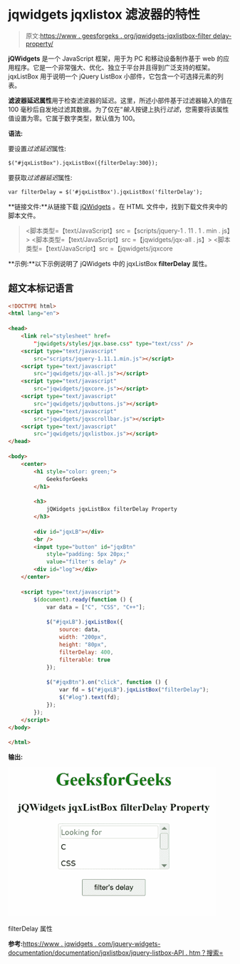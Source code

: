 # jqwidgets jqxlistox 滤波器的特性

> 原文:[https://www . geesforgeks . org/jqwidgets-jqxlistbox-filter delay-property/](https://www.geeksforgeeks.org/jqwidgets-jqxlistbox-filterdelay-property/)

**jQWidgets** 是一个 JavaScript 框架，用于为 PC 和移动设备制作基于 web 的应用程序。它是一个非常强大、优化、独立于平台并且得到广泛支持的框架。jqxListBox 用于说明一个 jQuery ListBox 小部件，它包含一个可选择元素的列表。

**滤波器延迟属性**用于检查滤波器的延迟。这里，所述小部件基于过滤器输入的值在 100 毫秒后自发地过滤其数据。为了仅在“*输入*按键上执行*过滤*，您需要将该属性值设置为零。它属于数字类型，默认值为 100。

**语法:**

要设置*过滤延迟*属性:

```html
$("#jqxListBox").jqxListBox({filterDelay:300}); 
```

要获取*过滤器延迟*属性:

```html
var filterDelay = $('#jqxListBox').jqxListBox('filterDelay'); 
```

**链接文件:**从链接下载 [jQWidgets](https://www.jqwidgets.com/download/) 。在 HTML 文件中，找到下载文件夹中的脚本文件。

> <link rel="”stylesheet”" href="”jqwidgets/styles/jqx.base.css”" type="”text/css”">
> <脚本类型=【text/JavaScript】src =【scripts/jquery-1 . 11 . 1 . min . js】></脚本>
> <脚本类型=【text/JavaScript】src =【jqwidgets/jqx-all . js】></脚本>
> <脚本类型=【text/JavaScript】src =【jqwidgets/jqxcore

**示例:**以下示例说明了 jQWidgets 中的 jqxListBox **filterDelay** 属性。

## 超文本标记语言

```html
<!DOCTYPE html>
<html lang="en">

<head>
    <link rel="stylesheet" href=
        "jqwidgets/styles/jqx.base.css" type="text/css" />
    <script type="text/javascript" 
        src="scripts/jquery-1.11.1.min.js"></script>
    <script type="text/javascript" 
        src="jqwidgets/jqx-all.js"></script>
    <script type="text/javascript" 
        src="jqwidgets/jqxcore.js"></script>
    <script type="text/javascript" 
        src="jqwidgets/jqxbuttons.js"></script>
    <script type="text/javascript" 
        src="jqwidgets/jqxscrollbar.js"></script>
    <script type="text/javascript" 
        src="jqwidgets/jqxlistbox.js"></script>
</head>

<body>
    <center>
        <h1 style="color: green;">
            GeeksforGeeks
        </h1>

        <h3>
            jQWidgets jqxListBox filterDelay Property
        </h3>

        <div id="jqxLB"></div>
        <br />
        <input type="button" id="jqxBtn" 
            style="padding: 5px 20px;" 
            value="filter's delay" />
        <div id="log"></div>
    </center>

    <script type="text/javascript">
        $(document).ready(function () {
            var data = ["C", "CSS", "C++"];

            $("#jqxLB").jqxListBox({
                source: data,
                width: "200px",
                height: "80px",
                filterDelay: 400,
                filterable: true
            });

            $("#jqxBtn").on("click", function () {
                var fd = $("#jqxLB").jqxListBox("filterDelay");
                $("#log").text(fd);
            });
        });
    </script>
</body>

</html>
```

**输出:**

![](img/a86fb26b3629b6aa9840806d951d86e3.png)

filterDelay 属性

**参考:**[https://www . jqwidgets . com/jquery-widgets-documentation/documentation/jqxlistbox/jquery-listbox-API . htm？搜索=](https://www.jqwidgets.com/jquery-widgets-documentation/documentation/jqxlistbox/jquery-listbox-api.htm?search=)